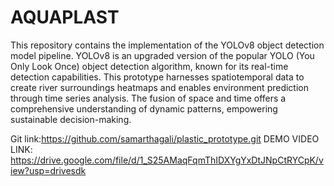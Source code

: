 # AQUAPLAST
This repository contains the implementation of the YOLOv8 object detection model pipeline. YOLOv8 is an upgraded version of the popular YOLO (You Only Look Once) object detection algorithm, known for its real-time detection capabilities.
This prototype harnesses spatiotemporal data to create river surroundings heatmaps and enables environment prediction through time series analysis. The fusion of space and time offers a comprehensive understanding of dynamic patterns, empowering sustainable decision-making.

Git link:https://github.com/samarthagali/plastic_prototype.git
DEMO VIDEO LINK: https://drive.google.com/file/d/1_S25AMaqFqmThIDXYgYxDtJNpCtRYCpK/view?usp=drivesdk 
